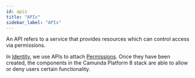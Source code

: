 ```yaml
---
id: apis
title: "APIs"
sidebar_label: "APIs"
---
```


An API refers to a service that provides resources which can control
access via permissions.

In [Identity](/self-managed/identity/what-is-identity.md), we use APIs to attach [Permissions](/self-managed/concepts/access-control/permissions.md). Once they have been created, the
components in the Camunda Platform 8 stack are able to allow or deny users certain functionality.
